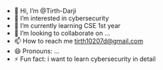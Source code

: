- 👋 Hi, I’m @Tirth-Darji
- 👀 I’m interested in cybersecurity
- 🌱 I’m currently learning CSE 1st year
- 💞️ I’m looking to collaborate on ...
- 📫 How to reach me tirth10207d@gmail.com
- 😄 Pronouns: ...
- ⚡ Fun fact: i want to learn cybersecurity in detail

<!---
Tirth-Darji/Tirth-Darji is a ✨ special ✨ repository because its `README.md` (this file) appears on your GitHub profile.
You can click the Preview link to take a look at your changes.
--->
